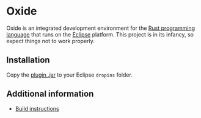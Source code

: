 # Oxide
Oxide is an integrated development environment for the [Rust programming language](http://rust-lang.org) that runs on the [Eclipse](http://eclipse.org) platform. This project is in its infancy, so expect things not to work properly.

## Installation
Copy the [plugin .jar](https://github.com/ianbollinger/oxide/downloads) to your Eclipse `dropins` folder.

## Additional information
- [Build instructions](https://github.com/ianbollinger/oxide/wiki/Building-the-Oxide-plug-in)